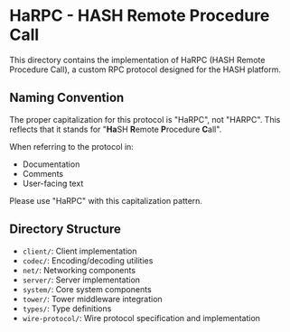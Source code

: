 # HaRPC - HASH Remote Procedure Call

This directory contains the implementation of HaRPC (HASH Remote Procedure Call), a custom RPC protocol designed for the HASH platform.

## Naming Convention

The proper capitalization for this protocol is "HaRPC", not "HARPC". This reflects that it stands for "**Ha**SH **R**emote **P**rocedure **C**all".

When referring to the protocol in:

- Documentation
- Comments
- User-facing text

Please use "HaRPC" with this capitalization pattern.

## Directory Structure

- `client/`: Client implementation
- `codec/`: Encoding/decoding utilities
- `net/`: Networking components
- `server/`: Server implementation
- `system/`: Core system components
- `tower/`: Tower middleware integration
- `types/`: Type definitions
- `wire-protocol/`: Wire protocol specification and implementation
